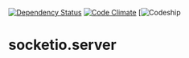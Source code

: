 [![Dependency Status](https://gemnasium.com/Micka33/socketio.server.svg)](https://gemnasium.com/Micka33/socketio.server)
[![Code Climate](https://codeclimate.com/github/Micka33/socketio.server/badges/gpa.svg)](https://codeclimate.com/github/Micka33/socketio.server)
[![Codeship](https://codeship.com/projects/f943b970-1f37-0133-a776-725c48a60cbc/status?branch=master)



socketio.server
===============

